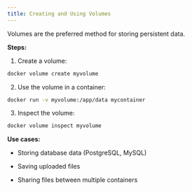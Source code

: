 ```yaml
---
title: Creating and Using Volumes
---
```

Volumes are the preferred method for storing persistent data.

**Steps:**

1. Create a volume:

```bash
docker volume create myvolume
```

2. Use the volume in a container:

```bash
docker run -v myvolume:/app/data mycontainer
```

3. Inspect the volume:

```bash
docker volume inspect myvolume
```

**Use cases:**

- Storing database data (PostgreSQL, MySQL)

- Saving uploaded files

- Sharing files between multiple containers
